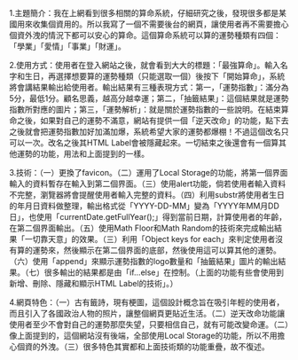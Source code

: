 1.主題簡介：我在上網看到很多相關的算命系統，仔細研究之後，發現很多都是某國用來收集個資用的。所以我寫了一個不需要後台的網頁，讓使用者再不需要擔心個資外洩的情況下都可以安心的算命。這個算命系統可以算的運勢種類有四個：「學業」「愛情」「事業」「財運」。

2.使用方式：使用者在登入網站之後，就會看到大大的標題：「最強算命」。輸入名字和生日，再選擇想要算的運勢種類（只能選取一個）後按下「開始算命」，系統將會講結果輸出給使用者。輸出結果有三種表現方式：第一，「運勢指數」：滿分為5分，最低1分。顧名思義，越高分越幸運；第二，「抽籤結果」：這個結果就是運勢指數所對應的圖片；第三，「運勢解析」：就是關於運勢指數的一些說明。在結束算命之後，如果對自己的運勢不滿意，網站有提供一個「逆天改命」的功能，點下去之後就會把運勢指數加好加滿加爆，系統希望大家的運勢都爆棚！不過這個改名只可以一次。改名之後其HTML Label會被隱藏起來。一切結束之後還會有一個算其他運勢的功能，用法和上面提到的一樣。

3.技術：（一）更換了favicon。（二）運用了Local Storage的功能，將第一個界面輸入的資料暫存在輸入到第二個界面。（三）使用alert功能，倘若使用者輸入資料不完整，瀏覽器將會提醒使用者輸入完整的資料。（四）利用substr將使用者生日的年月日資料做整理，輸出格式從「YYYY-DD-MM」變為「YYYY年MM月DD日」，也使用「currentDate.getFullYear();」得到當前日期，計算使用者的年齡，在第二個界面輸出。（五）使用Math Floor和Math Random的技術來完成輸出結果「一切靠天意」的效果。（三）利用「Object keys for each」來判定使用者沒有算的運勢來，然後顯示在第二個界面的底部，然後使用這可以算其他的運勢。（六）使用「append」來顯示運勢指數的logo數量和「抽籤結果」圖片的輸出結果。（七）很多輸出的結果都是由「if...else」在控制。（上面的功能有些會使用到新增、刪除、隱藏和顯示HTML Label的技術」。）

4.網頁特色：（一）古有籤詩，現有梗圖，這個設計概念旨在吸引年輕的使用者，而且引入了各國政治人物的照片，讓整個網頁更貼近生活。（二）逆天改命功能讓使用者至少不會對自己的運勢那麼失望，只要相信自己，就有可能改變命運。（二）像上面提到的，這個網站沒有後端，全部使用Local Storage的功能，所以不用擔心個資的外洩。（三）很多特色其實都和上面技術類的功能重疊，故不復述。